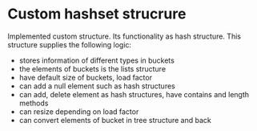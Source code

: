# Custom hashset strucrure
Implemented custom structure. Its functionality as hash structure.
This structure supplies the following logic:
 - stores information of different types in buckets
 - the elements of buckets is the lists structure
 - have default size of buckets, load factor
 - can add a null element such as hash structures
 - can add, delete element as hash structures, have contains and length methods
 - can resize depending on load factor
 - can convert elements of bucket in tree structure and back
